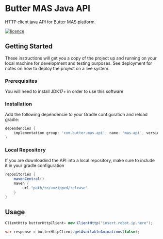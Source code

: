 # Butter MAS Java API
HTTP client java API for Butter MAS platform.

[![licence](https://img.shields.io/github/license/butter-robotics/Butter.MAS.JavascriptAPI.svg)](https://github.com/butter-robotics/Butter.MAS.JavascriptAPI/blob/master/LICENSE)

## Getting Started

These instructions will get you a copy of the project up and running on your local machine for development and testing purposes. See deployment for notes on how to deploy the project on a live system.

### Prerequisites

You will need to install JDK17+ in order to use this software

### Installation

Add the following dependencie to your Gradle configuration and reload gradle:
```gradle
dependencies {
    implementation group: 'com.butter.mas.api', name: 'mas.api', version: '${api_version}'
}
```

### Local Repository
If you are downloadind the API into a local repository, make sure to include it in your gradle configuration
```gradle
repositories {
    mavenCentral()
    maven {
        url "path/to/unzipped/release"
    }
}
```

## Usage

```java
ClientHttp butterHttpClient= new ClientHttp("insert.robot.ip.here");

var response = butterHttpClient.getAvailableAnimations(false);
```

<!--
## Documentation
- 👨🏼‍💻 [API](https://butterrobotics.com/#/library/documentation/mas_java_api),
- 🖋  [Licence](https://github.com/butter-robotics/Butter.MAS.JavaAPI/blob/master/LICENSE) -->
